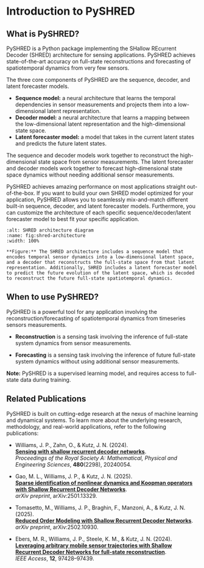 # Introduction to PySHRED

## What is PySHRED?

PySHRED is a Python package implementing the SHallow REcurrent Decoder (SHRED) architecture for sensing applications. PySHRED achieves state-of-the-art accuracy on full-state reconstructions and forecasting of spatiotemporal dynamics from very few sensors.

The three core components of PySHRED are the sequence, decoder, and latent forecaster models.
- **Sequence model:** a neural architecture that learns the temporal dependencies in sensor measurements and projects them into a low-dimensional latent representation.
- **Decoder model:** a neural architecture that learns a mapping between the low-dimensional latent representation and the high-dimensional state space.
- **Latent forecaster model:** a model that takes in the current latent states and predicts the future latent states.

The sequence and decoder models work together to reconstruct the high-dimensional state space from sensor measurements. The latent forecaster and decoder models work together to forecast high-dimensional state space dynamics without needing additional sensor measurements.

PySHRED achieves amazing performance on most applications straight out-of-the-box. If you want to build your own SHRED model optimized for your application, PySHRED allows you to seamlessly mix-and-match different built-in sequence, decoder, and latent forecaster models. Furthermore, you can customize the architecture of each specific sequence/decoder/latent forecaster model to best fit your specific application.

<!-- ![SHRED Architecture](/_static/main_figure.png) -->
```{figure} /_static/main_figure.png
:alt: SHRED architecture diagram
:name: fig:shred-architecture
:width: 100%

**Figure:** The SHRED architecture includes a sequence model that encodes temporal sensor dynamics into a low-dimensional latent space, and a decoder that reconstructs the full-state space from that latent representation. Additionally, SHRED includes a latent forecaster model to predict the future evolution of the latent space, which is decoded to reconstruct the future full-state spatiotemporal dynamics.
```

## When to use PySHRED?

PySHRED is a powerful tool for any application involving the reconstruction/forecasting of spatiotemporal dynamics from timeseries sensors measurements.

* **Reconstruction** is a sensing task involving the inference of full-state system dynamics from sensor measurements.

* **Forecasting** is a sensing task involving the inference of future full-state system dynamics without using additional sensor measurements.


**Note:** PySHRED is a supervised learning model, and requires access to full-state data during training.

## Related Publications

PySHRED is built on cutting-edge research at the nexus of machine learning and dynamical systems. To learn more about the underlying research, methodology, and real-world applications, refer to the following publications:

- Williams, J. P., Zahn, O., & Kutz, J. N. (2024).  
  **[Sensing with shallow recurrent decoder networks](https://doi.org/10.1098/rspa.2024.0054)**.  
  _Proceedings of the Royal Society A: Mathematical, Physical and Engineering Sciences_, **480**(2298), 20240054.

- Gao, M. L., Williams, J. P., & Kutz, J. N. (2025).  
  **[Sparse identification of nonlinear dynamics and Koopman operators with Shallow Recurrent Decoder Networks](https://arxiv.org/abs/2501.13329)**.  
  _arXiv preprint_, arXiv:2501.13329.

- Tomasetto, M., Williams, J. P., Braghin, F., Manzoni, A., & Kutz, J. N. (2025).  
  **[Reduced Order Modeling with Shallow Recurrent Decoder Networks](https://arxiv.org/abs/2502.10930)**.  
  _arXiv preprint_, arXiv:2502.10930.

- Ebers, M. R., Williams, J. P., Steele, K. M., & Kutz, J. N. (2024).  
  **[Leveraging arbitrary mobile sensor trajectories with Shallow Recurrent Decoder Networks for full-state reconstruction](https://doi.org/10.1109/ACCESS.2024.3423679)**.  
  _IEEE Access_, **12**, 97428–97439.

